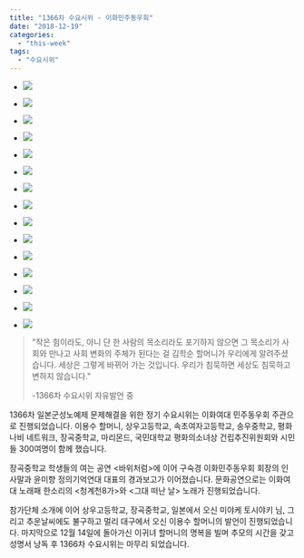```yaml
---
title: "1366차 수요시위 - 이화민주동우회"
date: "2018-12-19"
categories: 
  - "this-week"
tags: 
  - "수요시위"
---
```


- ![](https://womenandwar.net/kr/wp-content/uploads/2018/12/1-6-1024x680.jpg)
    
- ![](https://womenandwar.net/kr/wp-content/uploads/2018/12/2-6-1024x680.jpg)
    
- ![](https://womenandwar.net/kr/wp-content/uploads/2018/12/3-6-1024x680.jpg)
    
- ![](https://womenandwar.net/kr/wp-content/uploads/2018/12/4-5-1024x680.jpg)
    
- ![](https://womenandwar.net/kr/wp-content/uploads/2018/12/5-4-1024x680.jpg)
    
- ![](https://womenandwar.net/kr/wp-content/uploads/2018/12/6-2-1024x680.jpg)
    
- ![](https://womenandwar.net/kr/wp-content/uploads/2018/12/7-2-1024x680.jpg)
    
- ![](https://womenandwar.net/kr/wp-content/uploads/2018/12/8-2-1024x680.jpg)
    
- ![](https://womenandwar.net/kr/wp-content/uploads/2018/12/9-2-1024x680.jpg)
    
- ![](https://womenandwar.net/kr/wp-content/uploads/2018/12/10-2-1024x680.jpg)
    
- ![](https://womenandwar.net/kr/wp-content/uploads/2018/12/11-1-1024x680.jpg)
    
- ![](https://womenandwar.net/kr/wp-content/uploads/2018/12/12-1-1024x680.jpg)
    
- ![](https://womenandwar.net/kr/wp-content/uploads/2018/12/13-1-1024x680.jpg)
    
- ![](https://womenandwar.net/kr/wp-content/uploads/2018/12/14-1-1024x680.jpg)
    
- ![](https://womenandwar.net/kr/wp-content/uploads/2018/12/15-1-1024x680.jpg)
    

> "작은 힘이라도, 아니 단 한 사람의 목소리라도 포기하지 않으면 그 목소리가 사회와 만나고 사회 변화의 주체가 된다는 걸 김학순 할머니가 우리에게 알려주셨습니다. 세상은 그렇게 바뀌어 가는 것입니다. 우리가 침묵하면 세상도 침묵하고 변하지 않습니다."  
> 
> \-1366차 수요시위 자유발언 중

1366차 일본군성노예제 문제해결을 위한 정기 수요시위는 이화여대 민주동우회 주관으로 진행되었습니다. 이용수 할머니, 상우고등학교, 속초여자고등학교, 송우중학교, 평화나비 네트워크, 장곡중학교, 마리몬드, 국민대학교 평화의소녀상 건립추진위원회와 시민들 300여명이 함께 했습니다.

장곡중학교 학생들의 여는 공연 <바위처럼>에 이어 구숙경 이화민주동우회 회장의 인사말과 윤미향 정의기억연대 대표의 경과보고가 이어졌습니다. 문화공연으로는 이화여대 노래패 한소리의 <청계천8가>와 <그대 떠난 날> 노래가 진행되었습니다.

참가단체 소개에 이어 상우고등학교, 장곡중학교, 일본에서 오신 미야케 토시야키 님, 그리고 추운날씨에도 불구하고 멀리 대구에서 오신 이용수 할머니의 발언이 진행되었습니다. 마지막으로 12월 14일에 돌아가신 이귀녀 할머니의 명복을 빌며 추모의 시간을 갖고 성명서 낭독 후 1366차 수요시위는 마무리 되었습니다.
